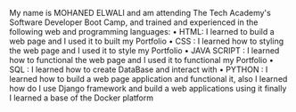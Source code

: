My name is MOHANED ELWALI and am attending The Tech Academy's Software Developer Boot Camp, and trained and experienced in the following web and programming languages:
• HTML: I learned to build a web page and I used it to built my Portfolio
• CSS : I learned how to styling the web page and I used it to style my Portfolio
• JAVA SCRIPT : I learned how to functional the web page and I used it to functional my Portfolio
• SQL : I learned how to create DataBase and interact with
• PYTHON : I learned how to build a web page application and functional it, also I learned how do I use Django framework and build a web applications using it finally I learned a base of the Docker platform

